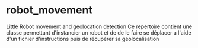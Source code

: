# robot_movement
Little Robot movement and geolocation detection
Ce repertoire contient une classe permettant d'instancier un robot et de de le faire se déplacer a l'aide d'un fichier d'instructions puis de récupérer sa géolocalisation
